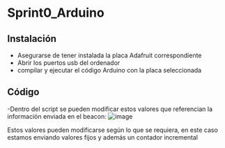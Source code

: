 # Sprint0_Arduino

## Instalación

- Asegurarse de tener instalada la placa Adafruit correspondiente
- Abrir los puertos usb del ordenador
- compilar y ejecutar el código Arduino con la placa seleccionada

## Código


-Dentro del script se pueden modificar estos valores que referencian la información enviada en el beacon:
![image](https://user-images.githubusercontent.com/33663543/195819004-e9a77fc1-8be8-4c07-b2a8-cd7aa9ddc50d.png)

Estos valores pueden modificarse según lo que se requiera, en este caso estamos enviando valores fijos y además un contador incremental
